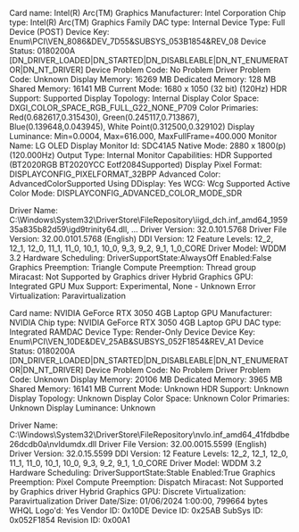 Card name: Intel(R) Arc(TM) Graphics
Manufacturer: Intel Corporation
Chip type: Intel(R) Arc(TM) Graphics Family
DAC type: Internal
Device Type: Full Device (POST)
Device Key: Enum\PCI\VEN_8086&DEV_7D55&SUBSYS_053B1854&REV_08
Device Status: 0180200A [DN_DRIVER_LOADED|DN_STARTED|DN_DISABLEABLE|DN_NT_ENUMERATOR|DN_NT_DRIVER]
Device Problem Code: No Problem
Driver Problem Code: Unknown
Display Memory: 16269 MB
Dedicated Memory: 128 MB
Shared Memory: 16141 MB
Current Mode: 1680 x 1050 (32 bit) (120Hz)
HDR Support: Supported
Display Topology: Internal
Display Color Space: DXGI_COLOR_SPACE_RGB_FULL_G22_NONE_P709
Color Primaries: Red(0.682617,0.315430), Green(0.245117,0.713867), Blue(0.139648,0.043945), White Point(0.312500,0.329102)
Display Luminance: Min=0.0004, Max=616.000, MaxFullFrame=400.000
Monitor Name: LG OLED Display
Monitor Id: SDC41A5
Native Mode: 2880 x 1800(p) (120.000Hz)
Output Type: Internal
Monitor Capabilities: HDR Supported (BT2020RGB BT2020YCC Eotf2084Supported)
Display Pixel Format: DISPLAYCONFIG_PIXELFORMAT_32BPP
Advanced Color: AdvancedColorSupported
Using DDisplay: Yes
WCG: Wcg Supported
Active Color Mode: DISPLAYCONFIG_ADVANCED_COLOR_MODE_SDR

Driver Name: C:\Windows\System32\DriverStore\FileRepository\iigd_dch.inf_amd64_195935a835b82d59\igd9trinity64.dll, ...
Driver Version: 32.0.101.5768
Driver File Version: 32.00.0101.5768 (English)
DDI Version: 12
Feature Levels: 12_2, 12_1, 12_0, 11_1, 11_0, 10_1, 10_0, 9_3, 9_2, 9_1, 1_0_CORE
Driver Model: WDDM 3.2
Hardware Scheduling: DriverSupportState:AlwaysOff Enabled:False
Graphics Preemption: Triangle
Compute Preemption: Thread group
Miracast: Not Supported by Graphics driver
Hybrid Graphics GPU: Integrated
GPU Mux Support: Experimental, None - Unknown Error
Virtualization: Paravirtualization

Card name: NVIDIA GeForce RTX 3050 4GB Laptop GPU
Manufacturer: NVIDIA
Chip type: NVIDIA GeForce RTX 3050 4GB Laptop GPU
DAC type: Integrated RAMDAC
Device Type: Render-Only Device
Device Key: Enum\PCI\VEN_10DE&DEV_25AB&SUBSYS_052F1854&REV_A1
Device Status: 0180200A [DN_DRIVER_LOADED|DN_STARTED|DN_DISABLEABLE|DN_NT_ENUMERATOR|DN_NT_DRIVER]
Device Problem Code: No Problem
Driver Problem Code: Unknown
Display Memory: 20106 MB
Dedicated Memory: 3965 MB
Shared Memory: 16141 MB
Current Mode: Unknown
HDR Support: Unknown
Display Topology: Unknown
Display Color Space: Unknown
Color Primaries: Unknown
Display Luminance: Unknown

Driver Name: C:\Windows\System32\DriverStore\FileRepository\nvlo.inf_amd64_41fdbdbe26dcdb0a\nvldumdx.dll
Driver File Version: 32.00.0015.5599 (English)
Driver Version: 32.0.15.5599
DDI Version: 12
Feature Levels: 12_2, 12_1, 12_0, 11_1, 11_0, 10_1, 10_0, 9_3, 9_2, 9_1, 1_0_CORE
Driver Model: WDDM 3.2
Hardware Scheduling: DriverSupportState:Stable Enabled:True
Graphics Preemption: Pixel
Compute Preemption: Dispatch
Miracast: Not Supported by Graphics driver
Hybrid Graphics GPU: Discrete
Virtualization: Paravirtualization
Driver Date/Size: 01/06/2024 1:00:00, 799664 bytes
WHQL Logo'd: Yes
Vendor ID: 0x10DE
Device ID: 0x25AB
SubSys ID: 0x052F1854
Revision ID: 0x00A1
